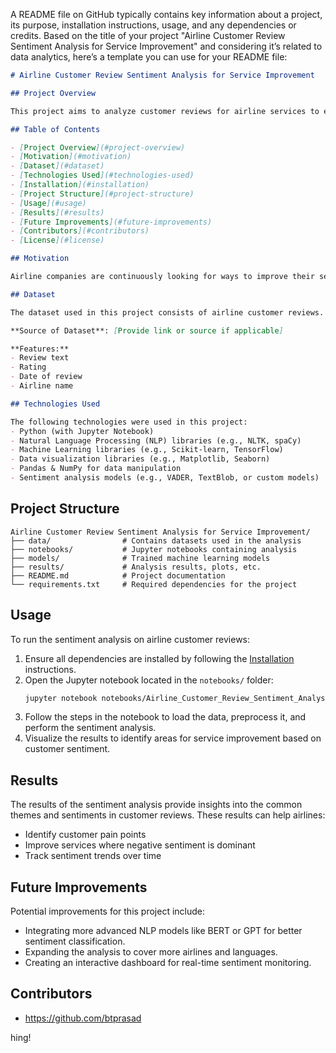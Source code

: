 A README file on GitHub typically contains key information about a project, its purpose, installation instructions, usage, and any dependencies or credits. Based on the title of your project "Airline Customer Review Sentiment Analysis for Service Improvement" and considering it’s related to data analytics, here’s a template you can use for your README file:

```markdown
# Airline Customer Review Sentiment Analysis for Service Improvement

## Project Overview

This project aims to analyze customer reviews for airline services to extract valuable insights about customer sentiment. By applying sentiment analysis techniques to airline reviews, this project helps identify areas for service improvement.

## Table of Contents

- [Project Overview](#project-overview)
- [Motivation](#motivation)
- [Dataset](#dataset)
- [Technologies Used](#technologies-used)
- [Installation](#installation)
- [Project Structure](#project-structure)
- [Usage](#usage)
- [Results](#results)
- [Future Improvements](#future-improvements)
- [Contributors](#contributors)
- [License](#license)

## Motivation

Airline companies are continuously looking for ways to improve their services. Customer reviews contain valuable insights that can be used to enhance customer satisfaction and loyalty. This project focuses on performing sentiment analysis on airline customer reviews to better understand their feedback.

## Dataset

The dataset used in this project consists of airline customer reviews. These reviews include textual feedback about their experience, ratings, and other details. 

**Source of Dataset**: [Provide link or source if applicable]

**Features:**
- Review text
- Rating
- Date of review
- Airline name

## Technologies Used

The following technologies were used in this project:
- Python (with Jupyter Notebook)
- Natural Language Processing (NLP) libraries (e.g., NLTK, spaCy)
- Machine Learning libraries (e.g., Scikit-learn, TensorFlow)
- Data visualization libraries (e.g., Matplotlib, Seaborn)
- Pandas & NumPy for data manipulation
- Sentiment analysis models (e.g., VADER, TextBlob, or custom models)

```

## Project Structure

```plaintext
Airline Customer Review Sentiment Analysis for Service Improvement/
├── data/                # Contains datasets used in the analysis
├── notebooks/           # Jupyter notebooks containing analysis
├── models/              # Trained machine learning models
├── results/             # Analysis results, plots, etc.
├── README.md            # Project documentation
└── requirements.txt     # Required dependencies for the project
```

## Usage

To run the sentiment analysis on airline customer reviews:

1. Ensure all dependencies are installed by following the [Installation](#installation) instructions.
2. Open the Jupyter notebook located in the `notebooks/` folder:
    ```bash
    jupyter notebook notebooks/Airline_Customer_Review_Sentiment_Analysis.ipynb
    ```
3. Follow the steps in the notebook to load the data, preprocess it, and perform the sentiment analysis.
4. Visualize the results to identify areas for service improvement based on customer sentiment.

## Results

The results of the sentiment analysis provide insights into the common themes and sentiments in customer reviews. These results can help airlines:
- Identify customer pain points
- Improve services where negative sentiment is dominant
- Track sentiment trends over time

## Future Improvements

Potential improvements for this project include:
- Integrating more advanced NLP models like BERT or GPT for better sentiment classification.
- Expanding the analysis to cover more airlines and languages.
- Creating an interactive dashboard for real-time sentiment monitoring.

## Contributors

- https://github.com/btprasad

hing!
